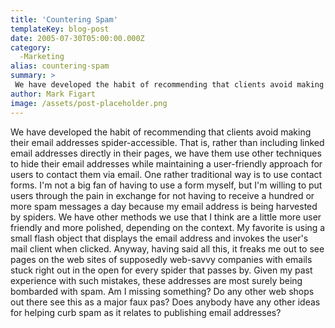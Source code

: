 ```yaml
---
title: 'Countering Spam'
templateKey: blog-post
date: 2005-07-30T05:00:00.000Z
category: 
  -Marketing
alias: countering-spam
summary: > 
 We have developed the habit of recommending that clients avoid making their email addresses spider-accessible. That is, rather than including linked email addresses directly in their pages, we have them use other techniques to hide their email addresses while maintaining a user-friendly approach for users to contact them via email. One rather traditional way is to use contact forms.
author: Mark Figart
image: /assets/post-placeholder.png
---
```


We have developed the habit of recommending that clients avoid making their email addresses spider-accessible. That is, rather than including linked email addresses directly in their pages, we have them use other techniques to hide their email addresses while maintaining a user-friendly approach for users to contact them via email. One rather traditional way is to use contact forms. I'm not a big fan of having to use a form myself, but I'm willing to put users through the pain in exchange for not having to receive a hundred or more spam messages a day because my email address is being harvested by spiders. We have other methods we use that I think are a little more user friendly and more polished, depending on the context. My favorite is using a small flash object that displays the email address and invokes the user's mail client when clicked. Anyway, having said all this, it freaks me out to see pages on the web sites of supposedly web-savvy companies with emails stuck right out in the open for every spider that passes by. Given my past experience with such mistakes, these addresses are most surely being bombarded with spam. Am I missing something? Do any other web shops out there see this as a major faux pas? Does anybody have any other ideas for helping curb spam as it relates to publishing email addresses?